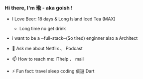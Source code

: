 ### Hi there, I'm 瑜 - aka goish !

<!--
**goish135/goish135** is a ✨ _special_ ✨ repository because its `README.md` (this file) appears on your GitHub profile.

Here are some ideas to get you started:

- 🔭 I’m currently working on ...
- 🌱 I’m currently learning ...
- 👯 I’m looking to collaborate on ...
- 🤔 I’m looking for help with ...
- 💬 Ask me about ...
- 📫 How to reach me: ...
- 😄 Pronouns: ...
- ⚡ Fun fact: ...
-->
<!--
 <img src="https://emojis.slackmojis.com/emojis/images/1593555389/9579/blob_excited.gif?1593555389" width="30"/>
--> 
 
- I Love Beer: 18 days & Long Island Iced Tea (MAX)
  - Long time no get drink  


- i want to be a ~full-stack~(So tired) enginner also a Architect
- 💬 Ask me about Netflix 、 Podcast
- 📫 How to reach me: IThelp 、 mail

- ⚡ Fun fact: travel sleep coding 桌遊 Dart

